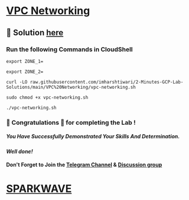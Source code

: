 # [VPC Networking](https://www.cloudskillsboost.google/course_templates/50/labs/485519)

## 🔑 Solution [here](https://www.youtube.com/@sparkwave.01)

### Run the following Commands in CloudShell
```
export ZONE_1=
```
```
export ZONE_2=
```
```
curl -LO raw.githubusercontent.com/imharshtiwari/2-Minutes-GCP-Lab-Solutions/main/VPC%20Networking/vpc-networking.sh

sudo chmod +x vpc-networking.sh

./vpc-networking.sh
```

### 🐼 Congratulations 🎉 for completing the Lab !

##### *You Have Successfully Demonstrated Your Skills And Determination.*

#### *Well done!*

#### Don't Forget to Join the [Telegram Channel](https://t.me/sparkwave.01) & [Discussion group](https://t.me/sparkwave.01chats)

# [SPARKWAVE](https://www.youtube.com/@sparkwave.01)
